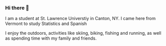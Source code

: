 ### Hi there 👋

I am a student at St. Lawrence Universtiy in Canton, NY.
I came here from Vermont to study Statistics and Spanish

I enjoy the outdoors, activities like skiing, biking, fishing and running, as well as spending time with my family and friends. 

<!--
**patrickburke66/patrickburke66** is a ✨ _special_ ✨ repository because its `README.md` (this file) appears on your GitHub profile.

Here are some ideas to get you started:

- 🔭 I’m currently working on ...
- 🌱 I’m currently learning ...
- 👯 I’m looking to collaborate on ...
- 🤔 I’m looking for help with ...
- 💬 Ask me about ...
- 📫 How to reach me: ...
- 😄 Pronouns: ...
- ⚡ Fun fact: ...
-->
